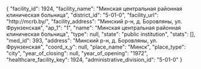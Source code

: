 {
    "facility_id": 1924,
    "facility_name": "Минская центральная районная клиническая больница",
    "district_id": "5-01-0",
    "facility_url": "http:\/\/mcrb.by\/",
    "facility_address": "Минский р-н, д. Боровляны, ул. Фрунзенская",
    "ap_1": "1",
    "name": "Минская центральная районная клиническая больница",
    "type": null,
    "state": "public institution",
    "stats": [],
    "med_id": 393,
    "address": "Минский р-н, д. Боровляны, ул. Фрунзенская",
    "coord_x_y": null,
    "place_name": "Минск",
    "place_type": "city",
    "year_of_closing": null,
    "year_of_opening": "1972",
    "healthcare_facility_key": 1924,
    "administrative_division_id": "5-01-0"
}